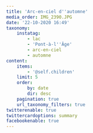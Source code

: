 ```yaml
---
title: 'Arc-en-ciel d''automne'
media_order: IMG_2390.JPG
date: '22-10-2020 16:49'
taxonomy:
    instatag:
        - lac
        - 'Pont-à-l''Âge'
        - arc-en-ciel
        - automne
content:
    items:
        - '@self.children'
    limit: 5
    order:
        by: date
        dir: desc
    pagination: true
    url_taxonomy_filters: true
twitterenable: true
twittercardoptions: summary
facebookenable: true
---
```



